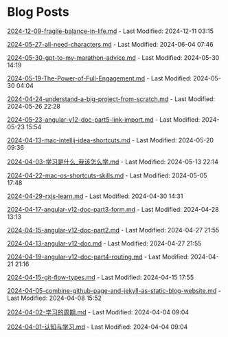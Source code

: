 # Blog Posts

[2024-12-09-fragile-balance-in-life.md](_posts/2024-12-09-fragile-balance-in-life.md) - Last Modified: 2024-12-11 03:15

[2024-05-27-all-need-characters.md](_posts/2024-05-27-all-need-characters.md) - Last Modified: 2024-06-04 07:46

[2024-05-30-gpt-to-my-marathon-advice.md](_posts/2024-05-30-gpt-to-my-marathon-advice.md) - Last Modified: 2024-05-30 14:19

[2024-05-19-The-Power-of-Full-Engagement.md](_posts/2024-05-19-The-Power-of-Full-Engagement.md) - Last Modified: 2024-05-30 04:04

[2024-04-24-understand-a-big-project-from-scratch.md](_posts/2024-04-24-understand-a-big-project-from-scratch.md) - Last Modified: 2024-05-26 22:28

[2024-05-23-angular-v12-doc-part5-link-import.md](_posts/2024-05-23-angular-v12-doc-part5-link-import.md) - Last Modified: 2024-05-23 15:54

[2024-04-13-mac-intellij-idea-shortcuts.md](_posts/2024-04-13-mac-intellij-idea-shortcuts.md) - Last Modified: 2024-05-20 09:36

[2024-04-03-学习是什么_我该怎么学.md](_posts/2024-04-03-学习是什么_我该怎么学.md) - Last Modified: 2024-05-13 22:14

[2024-04-22-mac-os-shortcuts-skills.md](_posts/2024-04-22-mac-os-shortcuts-skills.md) - Last Modified: 2024-05-05 17:48

[2024-04-29-rxjs-learn.md](_posts/2024-04-29-rxjs-learn.md) - Last Modified: 2024-04-30 14:31

[2024-04-17-angular-v12-doc-part3-form.md](_posts/2024-04-17-angular-v12-doc-part3-form.md) - Last Modified: 2024-04-28 13:13

[2024-04-15-angular-v12-doc-part2.md](_posts/2024-04-15-angular-v12-doc-part2.md) - Last Modified: 2024-04-27 21:55

[2024-04-13-angular-v12-doc.md](_posts/2024-04-13-angular-v12-doc.md) - Last Modified: 2024-04-27 21:55

[2024-04-19-angular-v12-doc-part4-routing.md](_posts/2024-04-19-angular-v12-doc-part4-routing.md) - Last Modified: 2024-04-21 21:16

[2024-04-15-git-flow-types.md](_posts/2024-04-15-git-flow-types.md) - Last Modified: 2024-04-15 17:55

[2024-04-05-combine-github-page-and-jekyll-as-static-blog-website.md](_posts/2024-04-05-combine-github-page-and-jekyll-as-static-blog-website.md) - Last Modified: 2024-04-08 15:52

[2024-04-02-学习的周期.md](_posts/2024-04-02-学习的周期.md) - Last Modified: 2024-04-04 09:04

[2024-04-01-认知与学习.md](_posts/2024-04-01-认知与学习.md) - Last Modified: 2024-04-04 09:04

